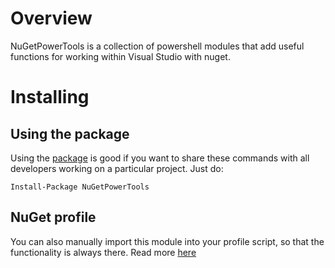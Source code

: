 # Overview
NuGetPowerTools is a collection of powershell modules that add useful functions for working within
Visual Studio with nuget.

# Installing
## Using the package
Using the [package](http://nuget.org/List/Packages/NuGetPowerTools) is good if you want to share these commands with all developers working on a particular project. Just do:

    Install-Package NuGetPowerTools

## NuGet profile
You can also manually import this module into your profile script, so that the functionality is always there.
Read more [here](http://docs.nuget.org/docs/start-here/using-the-package-manager-console#Setting_up_a_NuGet_Powershell_Profile)